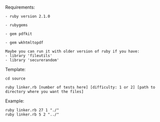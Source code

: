 Requirements:

	- ruby version 2.1.0
	
	- rubygems
	
	- gem pdfkit
	
	- gem wkhtmltopdf
	
	Maybe you can run it with older version of ruby if you have:
	- library 'fileutils'
	- library 'securerandom'

Template:

	cd source
	
	ruby linker.rb [number of tests here] [difficulty: 1 or 2] [path to directory where you want the files]

Example:


	ruby linker.rb 27 1 "./"
	ruby linker.rb 5 2 "../"
